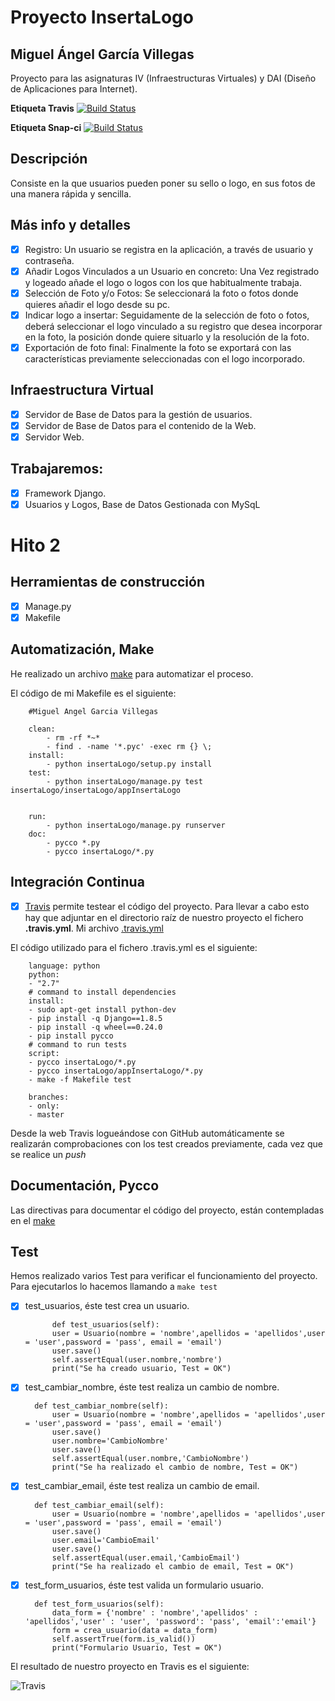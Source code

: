 # Proyecto InsertaLogo
## Miguel Ángel García Villegas

Proyecto para las asignaturas IV (Infraestructuras Virtuales) y DAI (Diseño de Aplicaciones para Internet).

**Etiqueta Travis**
	[![Build Status](https://travis-ci.org/magvugr/InsertaLogo.svg?branch=master)](https://travis-ci.org/magvugr/InsertaLogo)

**Etiqueta Snap-ci** [![Build Status](https://snap-ci.com/magvugr/InsertaLogo/branch/master/build_image)](https://snap-ci.com/magvugr/InsertaLogo/branch/master)

## Descripción

Consiste en la que usuarios pueden poner su sello o logo, en sus fotos de una manera rápida y sencilla.

## Más info y detalles
- [x]  Registro: Un usuario se registra en la aplicación, a través de usuario y contraseña.
- [x]  Añadir Logos Vinculados a un Usuario en concreto: Una Vez registrado y logeado añade el logo o logos con los que habitualmente trabaja.
- [x]  Selección de Foto y/o Fotos: Se seleccionará la foto o fotos donde quieres añadir el logo desde su pc.
- [x]  Indicar logo a insertar: Seguidamente de la selección de foto o fotos, deberá seleccionar el logo vinculado a su registro que desea incorporar en la foto, la posición donde quiere situarlo y la resolución de la foto.
- [x]  Exportación de foto final: Finalmente la foto se exportará con las características previamente seleccionadas con el logo incorporado.

## Infraestructura Virtual
- [x]  Servidor de Base de Datos para la gestión de usuarios.
- [x]  Servidor de Base de Datos para el contenido de la Web.
- [x]  Servidor Web.

## Trabajaremos:

- [x]  Framework Django.
- [x]  Usuarios y Logos, Base de Datos Gestionada con MySqL

# Hito 2

## Herramientas de construcción

- [x]  Manage.py
- [x]  Makefile

## Automatización, **Make**
He realizado un archivo [make](https://github.com/magvugr/InsertaLogo/blob/master/Makefile) para automatizar el proceso.

El código de mi Makefile es el siguiente:

		#Miguel Angel Garcia Villegas

		clean:
			- rm -rf *~*
			- find . -name '*.pyc' -exec rm {} \;
		install:
			- python insertaLogo/setup.py install
		test:
			- python insertaLogo/manage.py test insertaLogo/insertaLogo/appInsertaLogo


		run:
			- python insertaLogo/manage.py runserver
		doc:
			- pycco *.py
			- pycco insertaLogo/*.py

## Integración Continua
- [x] [Travis](https://travis-ci.org/) permite testear el código del proyecto. Para llevar a cabo esto hay que adjuntar en el directorio raíz de nuestro proyecto el fichero **.travis.yml**. Mi archivo [.travis.yml](https://github.com/magvugr/InsertaLogo/blob/master/.travis.yml)

El código utilizado para el fichero .travis.yml es el siguiente:

		language: python
		python:
		- "2.7"
		# command to install dependencies
		install:
		- sudo apt-get install python-dev
		- pip install -q Django==1.8.5
		- pip install -q wheel==0.24.0
		- pip install pycco
		# command to run tests
		script:
		- pycco insertaLogo/*.py
		- pycco insertaLogo/appInsertaLogo/*.py
		- make -f Makefile test

		branches:
		- only:
		- master

Desde la web Travis logueándose con GitHub automáticamente se realizarán comprobaciones con los test creados previamente, cada vez que se realice un *push*

## Documentación, **Pycco**
Las directivas para documentar el código del proyecto, están contempladas en el [make](https://github.com/magvugr/InsertaLogo/blob/master/makefile)

## Test

Hemos realizado varios Test para verificar el funcionamiento del proyecto. Para ejecutarlos lo hacemos llamando a ```make test```

- [x] test_usuarios, éste test crea un usuario.

			def test_usuarios(self):
			user = Usuario(nombre = 'nombre',apellidos = 'apellidos',user = 'user',password = 'pass', email = 'email')
			user.save()
			self.assertEqual(user.nombre,'nombre')
			print("Se ha creado usuario, Test = OK")

- [x] test_cambiar_nombre, éste test realiza un cambio de nombre.

		def test_cambiar_nombre(self):
			user = Usuario(nombre = 'nombre',apellidos = 'apellidos',user = 'user',password = 'pass', email = 'email')
			user.save()
			user.nombre='CambioNombre'
			user.save()
			self.assertEqual(user.nombre,'CambioNombre')
			print("Se ha realizado el cambio de nombre, Test = OK")

- [x] test_cambiar_email, éste test realiza un cambio de email.

		def test_cambiar_email(self):
			user = Usuario(nombre = 'nombre',apellidos = 'apellidos',user = 'user',password = 'pass', email = 'email')
			user.save()
			user.email='CambioEmail'
			user.save()
			self.assertEqual(user.email,'CambioEmail')
			print("Se ha realizado el cambio de email, Test = OK")

- [x] test_form_usuarios, éste test valida un formulario usuario.

		def test_form_usuarios(self):
			data_form = {'nombre' : 'nombre','apellidos' : 'apellidos','user' : 'user', 'password': 'pass', 'email':'email'}
			form = crea_usuario(data = data_form)
			self.assertTrue(form.is_valid())
			print("Formulario Usuario, Test = OK")

El resultado de nuestro proyecto en Travis es el siguiente:

![Travis](https://www.dropbox.com/s/qrmflob8zsyq1e3/travis.png?dl=1)
